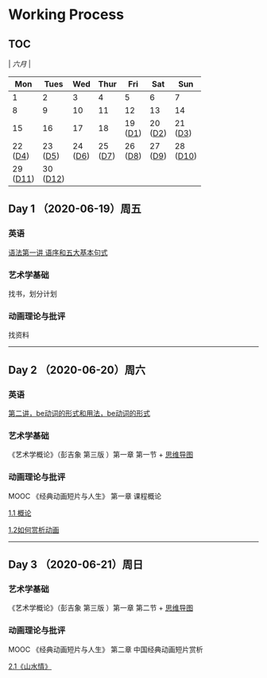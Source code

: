 # Working Process

## TOC 

| *六月*                |

| Mon                  | Tues                 | Wed                  | Thur                 | Fri                  | Sat                  | Sun                  |
|----------------------|----------------------|----------------------|----------------------|----------------------|----------------------|----------------------|
| 1  | 2 | 3 | 4 | 5 | 6 | 7 |
| 8 | 9 | 10 | 11 | 12 | 13 | 14 |
| 15 | 16 | 17 | 18 | 19 <br> ([D1](#1)) | 20 <br> ([D2](#2)) | 21 <br> ([D3](#3)) |
| 22 <br> ([D4](#4)) | 23 <br> ([D5](#5)) | 24 <br> ([D6](#6)) | 25 <br> ([D7](#7)) | 26 <br> ([D8](#8)) | 27 <br> ([D9](#9)) | 28 <br> ([D10](#10)) |
| 29 <br> ([D11](#11)) | 30 <br> ([D12](#12)) |                      |                      |                      |                      |                      |


<span id="1"></span>
## Day 1 （2020-06-19）周五

### 英语

[语法第一讲 语序和五大基本句式](English/Grammar/1语序和五种基本句式.md)

### 艺术学基础

找书，划分计划

### 动画理论与批评 

找资料

--------------------------
<span id="2"></span>
## Day 2 （2020-06-20）周六

### 英语

[第二讲，be动词的形式和用法，be动词的形式](English/Grammar/2be动词的形式和用法.md)

### 艺术学基础

《艺术学概论》（彭吉象 第三版 ）第一章 第一节 + [思维导图](https://www.edrawsoft.cn/viewer/public/s/0a0e9899490572)

### 动画理论与批评 

MOOC 《经典动画短片与人生》 第一章 课程概论

[1.1 概论](动画理论与批评/经典动画短片与人生/1.1概论.md)

[1.2如何赏析动画](动画理论与批评/经典动画短片与人生/1.2如何赏析动画.md)

---------------------------

<span id="3"></span>
## Day 3 （2020-06-21）周日

### 艺术学基础

《艺术学概论》（彭吉象 第三版 ）第一章 第二节 + [思维导图](https://www.edrawsoft.cn/viewer/public/s/0a0e9899490572)

### 动画理论与批评 

MOOC 《经典动画短片与人生》 第二章 中国经典动画短片赏析

[2.1《山水情》](动画理论与批评/经典动画短片与人生/2.1山水情.md)
